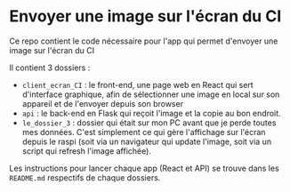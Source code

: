 # Envoyer une image sur l'écran du CI

Ce repo contient le code nécessaire pour l'app qui permet d'envoyer une image sur l'écran du CI

Il contient 3 dossiers : 
- `client_ecran_CI` : le front-end, une page web en React qui sert d'interface graphique, afin de sélectionner une image en local sur son appareil et de l'envoyer depuis son browser
- `api` : le back-end en Flask qui reçoit l'image et la copie au bon endroit.
- `le_dossier_3` : dossier qui était sur mon PC avant que je perde toutes mes données. C'est simplement ce qui gère l'affichage sur l'écran depuis le raspi (soit via un navigateur qui update l'image, soit via un script qui refresh l'image affichée).

Les instructions pour lancer chaque app (React et API) se trouve dans les `README.md` respectifs de chaque dossiers. 